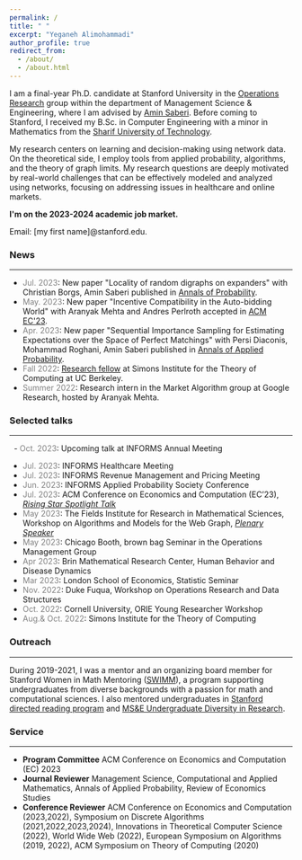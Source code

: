 ```yaml
---
permalink: /
title: " "
excerpt: "Yeganeh Alimohammadi"
author_profile: true
redirect_from: 
  - /about/
  - /about.html
---
```


I am a final-year Ph.D. candidate at Stanford University in the  [Operations Research](https://or.stanford.edu/) group within the department of Management Science & Engineering, where I am advised by [Amin Saberi](http://stanford.edu/~saberi/). 
Before coming to Stanford, I received my B.Sc. in Computer Engineering with a minor in Mathematics from the [Sharif University of Technology](http://www.en.sharif.edu/).




My research centers on learning and decision-making using network data. On the theoretical side, I employ tools from applied probability, algorithms, and the theory of graph limits.
My research questions are deeply motivated by real-world challenges that can be effectively modeled and analyzed using networks, focusing on addressing issues in healthcare and online markets.


**I'm on the 2023-2024 academic job market.**

Email: \[my first name\]@stanford.edu.

### News
---


- <span style="color: gray">Jul. 2023</span>: New paper "Locality of random digraphs on expanders" with Christian Borgs, Amin Saberi published in [Annals of Probability](https://projecteuclid.org/journals/annals-of-probability/volume-51/issue-4/Locality-of-random-digraphs-on-expanders/10.1214/22-AOP1618.short).
- <span style="color: gray">May. 2023</span>: New paper "Incentive Compatibility in the Auto-bidding World" with Aranyak Mehta and Andres Perlroth accepted in [ACM EC'23](https://yalimohammadi.github.io/files/Auto_bidding_is_not_IC_jul7.pdf).
- <span style="color: gray">Apr. 2023</span>: New paper "Sequential Importance Sampling for Estimating Expectations over the Space of Perfect Matchings" with Persi Diaconis, Mohammad Roghani, Amin Saberi published in [Annals of Applied Probability](https://projecteuclid.org/journals/annals-of-applied-probability/volume-33/issue-2/Sequential-importance-sampling-for-estimating-expectations-over-the-space-of/10.1214/22-AAP1834.short).
- <span style="color: gray">Fall 2022</span>: [Research fellow](https://simons.berkeley.edu/programs/graph2022) at Simons Institute for the Theory of Computing at UC Berkeley.
- <span style="color: gray">Summer 2022</span>: Research intern in the Market Algorithm group at Google Research, hosted by Aranyak Mehta.

### Selected talks
---




&#160; - <span style="color: gray">Oct. 2023</span>: Upcoming talk at INFORMS Annual Meeting
- <span style="color: gray">Jul. 2023</span>: INFORMS Healthcare Meeting
- <span style="color: gray">Jul. 2023</span>: INFORMS Revenue Management and Pricing Meeting
- <span style="color: gray">Jun. 2023</span>: INFORMS Applied Probability Society Conference
- <span style="color: gray">Jul. 2023</span>: ACM Conference on Economics and Computation (EC’23), *[Rising Star Spotlight Talk](https://sites.google.com/view/ecgiw23/schedule)*
- <span style="color: gray">May 2023</span>:  The Fields Institute for Research in Mathematical Sciences, Workshop on Algorithms and Models for the Web Graph, *[Plenary Speaker](https://math.ryerson.ca/waw2023/speakers.html)*
- <span style="color: gray">May 2023</span>: Chicago Booth, brown bag Seminar in the Operations Management Group
- <span style="color: gray">Apr 2023</span>: Brin Mathematical Research Center, Human Behavior and Disease Dynamics
- <span style="color: gray">Mar 2023</span>: London School of Economics, Statistic Seminar
- <span style="color: gray">Nov. 2022</span>: Duke Fuqua, Workshop on Operations Research and Data Structures
- <span style="color: gray">Oct. 2022</span>: Cornell University, ORIE Young Researcher Workshop
- <span style="color: gray">Aug.& Oct. 2022</span>: Simons Institute for the Theory of Computing




### Outreach
---


During 2019-2021, I was a mentor and an organizing board member for Stanford Women in Math Mentoring  ([SWIMM](http://swimm.stanford.edu/)), a program supporting undergraduates from diverse backgrounds with a passion for math and computational sciences. I also mentored undergraduates in [Stanford directed reading program]() and [MS&E Undergraduate Diversity in Research](https://sites.google.com/stanford.edu/msande-inclusion/diversity-in-research?authuser=0). 



### Service
---


- **Program Committee** ACM Conference on Economics and Computation (EC) 2023
- **Journal Reviewer** Management Science, Computational and Applied Mathematics, Annals of Applied Probability, Review of Economics Studies
- **Conference Reviewer**  ACM Conference on Economics and Computation (2023,2022), Symposium on Discrete Algorithms (2021,2022,2023,2024), Innovations in Theoretical Computer Science (2022), World Wide Web (2022), European Symposium on Algorithms (2019, 2022), ACM Symposium on Theory of Computing (2020)
